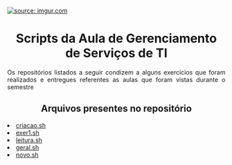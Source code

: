 <a href="https://imgur.com/UhRLXw0"><img src="https://i.imgur.com/UhRLXw0.png" title="source: imgur.com" /></a>
<h1 align="center">Scripts da Aula de Gerenciamento de Serviços de TI</h1>

<p align="justify">Os repositórios listados a seguir condizem a alguns exercicios que foram realizados e entregues referentes as aulas que foram vistas durante o semestre</p>
<h2 align="center">Arquivos presentes no repositório</h2>

<li><a href="https://github.com/costaluan/scripts-aula/blob/d7bf58c000cc4110bf124df35952fba64c1e265f/criacao.sh">criacao.sh</li>
<li><a href="https://github.com/costaluan/scripts-aula/blob/d7bf58c000cc4110bf124df35952fba64c1e265f/exer1.sh">exer1.sh</li>
<li><a href="https://github.com/costaluan/scripts-aula/blob/d7bf58c000cc4110bf124df35952fba64c1e265f/leitura.sh">leitura.sh</li>
<li><a href="https://github.com/costaluan/scripts-aula/blob/d7bf58c000cc4110bf124df35952fba64c1e265f/geral">geral.sh</li>
<li><a href="https://github.com/costaluan/scripts-aula/blob/d7bf58c000cc4110bf124df35952fba64c1e265f/novo">novo.sh</li>
  
  
  

